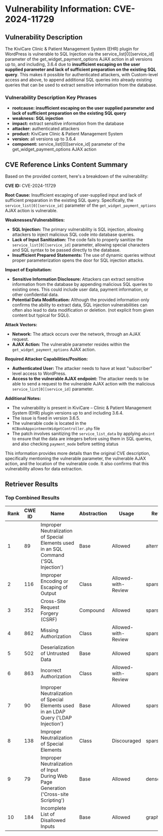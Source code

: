 # Vulnerability Information: CVE-2024-11729

## Vulnerability Description
The KiviCare Clinic & Patient Management System (EHR) plugin for WordPress is vulnerable to SQL Injection via the service_list[0][service_id] parameter of the get_widget_payment_options AJAX action in all versions up to, and including, 3.6.4 due to **insufficient escaping on the user supplied parameter and lack of sufficient preparation on the existing SQL query**. This makes it possible for authenticated attackers, with Custom-level access and above, to append additional SQL queries into already existing queries that can be used to extract sensitive information from the database.

### Vulnerability Description Key Phrases
- **rootcause:** **insufficient escaping on the user supplied parameter and lack of sufficient preparation on the existing SQL query**
- **weakness:** **SQL injection**
- **impact:** extract sensitive information from the database
- **attacker:** authenticated attackers
- **product:** KiviCare Clinic & Patient Management System
- **version:** all versions up to 3.6.4
- **component:** service_list[0][service_id] parameter of the get_widget_payment_options AJAX action

## CVE Reference Links Content Summary
Based on the provided content, here's a breakdown of the vulnerability:

**CVE ID:** CVE-2024-11729

**Root Cause:** Insufficient escaping of user-supplied input and lack of sufficient preparation in the existing SQL query. Specifically, the `service_list[0][service_id]` parameter of the `get_widget_payment_options` AJAX action is vulnerable.

**Weaknesses/Vulnerabilities:**
*   **SQL Injection:** The primary vulnerability is SQL injection, allowing attackers to inject malicious SQL code into database queries.
*   **Lack of Input Sanitization:** The code fails to properly sanitize the `service_list[0][service_id]` parameter, allowing special characters and SQL syntax to be passed directly to the database.
*   **Insufficient Prepared Statements:** The use of dynamic queries without proper parameterization opens the door for SQL injection attacks.

**Impact of Exploitation:**
*   **Sensitive Information Disclosure:** Attackers can extract sensitive information from the database by appending malicious SQL queries to existing ones. This could include user data, payment information, or other confidential data.
*   **Potential Data Modification:** Although the provided information only confirms the ability to extract data, SQL injection vulnerabilities can often also lead to data modification or deletion. (not explicit from given content but typical for SQLi).

**Attack Vectors:**
*   **Network:** The attack occurs over the network, through an AJAX request.
*   **AJAX Action:** The vulnerable parameter resides within the `get_widget_payment_options` AJAX action.

**Required Attacker Capabilities/Position:**
*   **Authenticated User:** The attacker needs to have at least "subscriber" level access to WordPress.
*   **Access to the vulnerable AJAX endpoint:** The attacker needs to be able to send a request to the vulnerable AJAX action with the malicious `service_list[0][service_id]` parameter.

**Additional Notes:**
* The vulnerability is present in KiviCare – Clinic & Patient Management System (EHR) plugin versions up to and including 3.6.4.
*   The issue is fixed in version 3.6.5.
*   The vulnerable code is located in the `KCBookAppointmentWidgetController.php` file
* The patch involves sanitizing the `service_list_data` by applying `absint` to ensure that the data are integers before using them in SQL queries, and also checking `payment_mode` before setting status

This information provides more details than the original CVE description, specifically mentioning the vulnerable parameter, the vulnerable AJAX action, and the location of the vulnerable code. It also confirms that this vulnerability allows for data extraction.

## Retriever Results

### Top Combined Results

| Rank | CWE ID | Name | Abstraction | Usage  | Retrievers | Individual Scores |
|------|--------|------|-------------|-------|------------|-------------------|
| 1 | 89 | Improper Neutralization of Special Elements used in an SQL Command ('SQL Injection') | Base | Allowed | alternate_terms | 1.000 |
| 2 | 116 | Improper Encoding or Escaping of Output | Class | Allowed-with-Review | sparse | 0.600 |
| 3 | 352 | Cross-Site Request Forgery (CSRF) | Compound | Allowed | sparse | 0.564 |
| 4 | 862 | Missing Authorization | Class | Allowed-with-Review | sparse | 0.539 |
| 5 | 502 | Deserialization of Untrusted Data | Base | Allowed | sparse | 0.539 |
| 6 | 863 | Incorrect Authorization | Class | Allowed-with-Review | sparse | 0.533 |
| 7 | 90 | Improper Neutralization of Special Elements used in an LDAP Query ('LDAP Injection') | Base | Allowed | sparse | 0.523 |
| 8 | 138 | Improper Neutralization of Special Elements | Class | Discouraged | sparse | 0.520 |
| 9 | 79 | Improper Neutralization of Input During Web Page Generation ('Cross-site Scripting') | Base | Allowed | dense | 0.508 |
| 10 | 184 | Incomplete List of Disallowed Inputs | Base | Allowed | graph | 0.002 |

